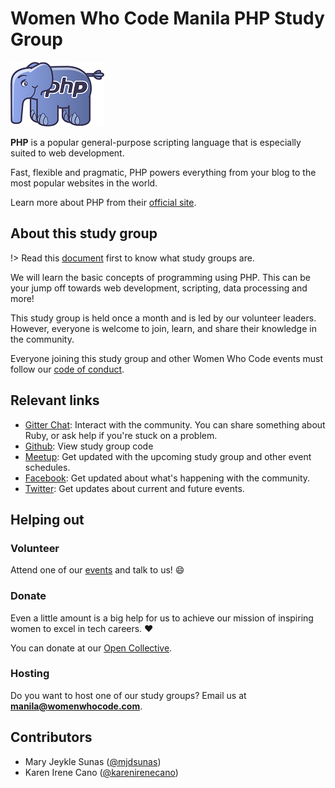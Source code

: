 # Women Who Code Manila PHP Study Group

![PHP](_media/php-logo.png)

**PHP** is a popular general-purpose scripting language that is especially suited to web development.

Fast, flexible and pragmatic, PHP powers everything from your blog to the most popular websites in the world. 


Learn more about PHP from their [official site](https://secure.php.net/).

## About this study group

!> Read this [document](wwcodemanila/study_groups.md) first to know what study groups are.

We will learn the basic concepts of programming using PHP. This can be your jump off towards web development, scripting, data processing and more!

This study group is held once a month and is led by our volunteer leaders. However, everyone is welcome to join, learn, and share their knowledge in the community.

Everyone joining this study group and other Women Who Code events must follow our [code of conduct](https://github.com/WomenWhoCode/guidelines-resources/blob/master/code_of_conduct.md).

## Relevant links

- [Gitter Chat](https://gitter.im/WWCodeManila/PHP): Interact with the community. You can share something about Ruby, or ask help if you're stuck on a problem.
- [Github](https://github.com/wwcodemanila/WWCodeManila-PHP): View study group code
- [Meetup](https://bit.ly/wwcodemanilameetups): Get updated with the upcoming study group and other event schedules.
- [Facebook](https://facebook.com/wwcodemanila): Get updated about what's happening with the community.
- [Twitter](https://twitter.com/wwcodemanila): Get updates about current and future events.

## Helping out

### Volunteer

Attend one of our [events](https://bit.ly/wwcodemanilameetups) and talk to us! :smile:

### Donate

Even a little amount is a big help for us to achieve our mission of inspiring women to excel in tech careers. :heart:

You can donate at our [Open Collective](https://opencollective.com/wwcodemanila).

### Hosting

Do you want to host one of our study groups? Email us at **manila@womenwhocode.com**.

## Contributors

- Mary Jeykle Sunas ([@mjdsunas](https://github.com/mjdsunas))
- Karen Irene Cano ([@karenirenecano](https://github.com/karenirenecano))

